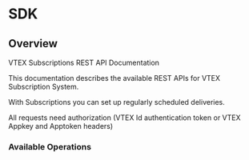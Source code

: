 # SDK

## Overview

VTEX Subscriptions REST API Documentation

This documentation describes the available REST APIs for VTEX Subscription System.

With Subscriptions you can set up regularly scheduled deliveries.

All requests need authorization (VTEX Id authentication token or VTEX Appkey and Apptoken headers)

### Available Operations


